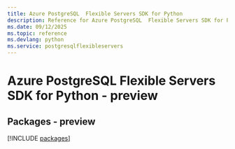 ```yaml
---
title: Azure PostgreSQL  Flexible Servers SDK for Python
description: Reference for Azure PostgreSQL  Flexible Servers SDK for Python
ms.date: 09/12/2025
ms.topic: reference
ms.devlang: python
ms.service: postgresqlflexibleservers
---
```

# Azure PostgreSQL  Flexible Servers SDK for Python - preview
## Packages - preview
[!INCLUDE [packages](postgresql--flexible-servers-index.md)]